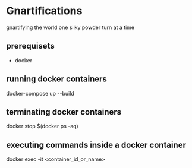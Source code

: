# Gnartifications

gnartifying the world one silky powder turn at a time

## prerequisets
- docker

## running docker containers
docker-compose up --build

## terminating docker containers
docker stop $(docker ps -aq)

## executing commands inside a docker container
docker exec -it <container_id_or_name> <command>